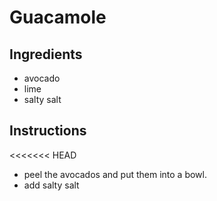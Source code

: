 # Guacamole
## Ingredients
* avocado
* lime
* salty salt
## Instructions
<<<<<<< HEAD
* peel the avocados and put them into a bowl.
* add salty salt

